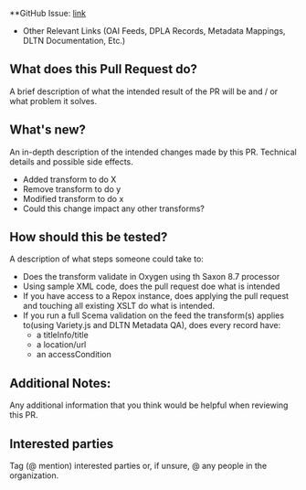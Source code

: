 **GitHub Issue: [link](link)

* Other Relevant Links (OAI Feeds, DPLA Records, Metadata Mappings, DLTN Documentation, Etc.)

## What does this Pull Request do?

A brief description of what the intended result of the PR will be and / or what problem it solves.

## What's new?

An in-depth description of the intended changes made by this PR. Technical details and possible side effects.

* Added transform to do X
* Remove transform to do y
* Modified transform to do x
* Could this change impact any other transforms?

## How should this be tested?

A description of what steps someone could take to:

* Does the transform validate in Oxygen using th Saxon 8.7 processor
* Using sample XML code, does the pull request doe what is intended
* If you have access to a Repox instance, does applying the pull request and touching all existing XSLT do what is intended.
* If you run a full Scema validation on the feed the transform(s) applies to(using Variety.js and DLTN Metadata QA), does every record have:
	* a titleInfo/title
	* a location/url
	* an accessCondition

## Additional Notes:

Any additional information that you think would be helpful when reviewing this PR.

## Interested parties

Tag (@ mention) interested parties or, if unsure, @ any people in the organization.